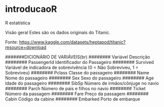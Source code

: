 # introducaoR
R estatística


Visão geral
Estes são os dados originais do Titanic.


Fonte: https://www.kaggle.com/datasets/heptapod/titanic?resource=download



#######DICIONÁRIO DE VARIÁVEIS(br)
######## Variável	Descrição
######## PassengerId	Identificador do Passageiro
######## Survived	Variável de indicadora de sobrevivência (0 = Não Sobreviveu, 1 = Sobreviveu)
######## Pclass	Classe do passageiro
######## Name	Nome do passageiro
######## Sex	Sexo do passageiro
######## Age	Idade do passageiro
######## SibSp	Número de irmãos/cônjuge no navio
######## Parch	Número de pais e filhos no navio
######## Ticket	Número da passagem
######## Fare	Preço da passagem
######## Cabin	Código da cabine
######## Embarked	Porto de embarque
